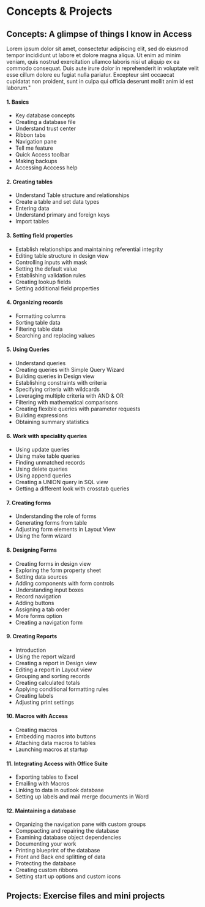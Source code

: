 # **Concepts & Projects**

## Concepts: A glimpse of things I know in Access

Lorem ipsum dolor sit amet, consectetur adipiscing elit, sed do eiusmod tempor incididunt ut labore et dolore magna aliqua. Ut enim ad minim veniam, quis nostrud exercitation ullamco laboris nisi ut aliquip ex ea commodo consequat. Duis aute irure dolor in reprehenderit in voluptate velit esse cillum dolore eu fugiat nulla pariatur. Excepteur sint occaecat cupidatat non proident, sunt in culpa qui officia deserunt mollit anim id est laborum."

#### 1. Basics
* Key database concepts
* Creating a database file
* Understand trust center 
* Ribbon tabs
* Navigation pane
* Tell me feature
* Quick Access toolbar
* Making backups
* Accessing Acccess help

#### 2. Creating tables
* Understand Table structure and relationships
* Create a table and set data types
* Entering data
* Understand primary and foreign keys
* Import tables

#### 3. Setting field properties
* Establish relationships and maintaining referential integrity
* Editing table structure in design view
* Controlling inputs with mask
* Setting the default value
* Establishing validation rules
* Creating lookup fields
* Setting additional field properties

#### 4. Organizing records
* Formatting columns
* Sorting table data
* Filtering table data
* Searching and replacing values

#### 5. Using Queries
* Understand queries
* Creating queries with Simple Query Wizard
* Building queries in Design view
* Establishing constraints with criteria
* Specifying criteria with wildcards
* Leveraging  multiple criteria with AND & OR
* Filtering with mathematical comparisons
* Creating flexible queries with parameter requests
* Building expressions
* Obtaining summary statistics

#### 6. Work with speciality queries
* Using update queries
* Using make table queries
* Finding unmatched records
* Using delete queries
* Using append queries
* Creating a UNION query in SQL view
* Getting a different look with crosstab queries

#### 7. Creating forms
* Understanding the role of forms
* Generating forms from table
* Adjusting form elements in Layout View
* Using the form wizard

#### 8. Designing Forms
* Creating forms in design view
* Exploring the form property sheet
* Setting data sources
* Adding components with form controls
* Understanding input boxes
* Record navigation
* Adding buttons
* Assigning a tab order
* More forms option
* Creating a navigation form

#### 9. Creating Reports
* Introduction
* Using the report wizard
* Creating a report in Design view
* Editing a report in Layout view
* Grouping and sorting records
* Creating calculated totals
* Applying conditional formatting rules
* Creating labels
* Adjusting print settings

#### 10. Macros with Access
* Creating macros
* Embedding macros into buttons
* Attaching data macros to tables
* Launching macros at startup

#### 11. Integrating Access with Office Suite
* Exporting tables to Excel
* Emailing with Macros
* Linking to data in outlook database
* Setting up labels and mail merge documents in Word

#### 12. Maintaining a database
* Organizing the navigation pane with custom groups
* Comppacting and repairing the database
* Examining database object dependencies
* Documenting your work
* Printing blueprint of the database
* Front and Back end splitting of data
* Protecting the database
* Creating custom ribbons
* Setting start up options and custom icons

## Projects: Exercise files and mini projects

